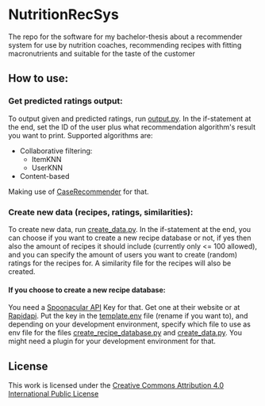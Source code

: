 # NutritionRecSys
The repo for the software for my bachelor-thesis about a recommender system for use by nutrition coaches, recommending recipes with fitting macronutrients and suitable for the taste of the customer

## How to use:

### Get predicted ratings output:
To output given and predicted ratings, run [output.py](/Run/output.py).
In the if-statement at the end, set the ID of the user plus what recommendation algorithm's result you want to print.
Supported algorithms are:
- Collaborative filtering:
  - ItemKNN
  - UserKNN
- Content-based

Making use of [CaseRecommender](https://github.com/caserec/CaseRecommender) for that.

### Create new data (recipes, ratings, similarities):
To create new data, run [create_data.py](/Run/create_data.py).
In the if-statement at the end, you can choose if you want to create a new recipe database or not, if yes then also the amount of recipes it should include (currently only <= 100 allowed), and you can specify the amount of users you want to create (random) ratings for the recipes for. A similarity file for the recipes will also be created.

#### If you choose to create a new recipe database:
You need a [Spoonacular API](https://spoonacular.com/) Key for that. Get one at their website or at [Rapidapi](https://rapidapi.com/spoonacular/api/recipe-food-nutrition). Put the key in the [template.env](/Envs/template.env) file (rename if you want to), and depending on your development environment, specify which file to use as env file for the files [create_recipe_database.py](/Create_data/create_recipe_database.py) and [create_data.py](/Run/create_data.py). You might need a plugin for your development environment for that. 

## License
This work is licensed under the [Creative Commons Attribution 4.0 International Public License](/LICENSE)